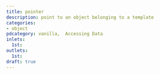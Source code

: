```yaml
---
title: pointer
description: point to an object belonging to a template
categories:
- object
pdcategory: vanilla,  Accessing Data
inlets:
  1st:
outlets:
  1st:
draft: true
---
```


